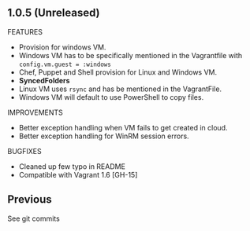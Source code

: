 ## 1.0.5 (Unreleased)

FEATURES

- Provision for windows VM.
- Windows VM has to be specifically mentioned in the  Vagrantfile with
  `config.vm.guest = :windows`
- Chef, Puppet and Shell provision for Linux and Windows VM.
- **SyncedFolders**
- Linux VM uses `rsync` and has be mentioned in the VagrantFile.
- Windows VM will default to use PowerShell to copy files.

IMPROVEMENTS

  - Better exception handling when VM fails to get created in cloud.
  - Better exception handling for WinRM session errors.

BUGFIXES

  - Cleaned up few typo in README
  - Compatible with Vagrant 1.6 [GH-15]

## Previous
See git commits
